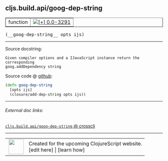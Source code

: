 ## cljs.build.api/goog-dep-string



 <table border="1">
<tr>
<td>function</td>
<td><a href="https://github.com/cljsinfo/cljs-api-docs/tree/0.0-3291"><img valign="middle" alt="[+] 0.0-3291" title="Added in 0.0-3291" src="https://img.shields.io/badge/+-0.0--3291-lightgrey.svg"></a> </td>
</tr>
</table>


 <samp>
(__goog-dep-string__ opts ijs)<br>
</samp>

---





Source docstring:

```
Given compiler options and a IJavaScript instance return the corresponding
goog.addDependency string
```


Source code @ [github](https://github.com/clojure/clojurescript/blob/r3291/src/main/clojure/cljs/build/api.clj#L100-L104):

```clj
(defn goog-dep-string
  [opts ijs]
  (closure/add-dep-string opts ijs))
```

<!--
Repo - tag - source tree - lines:

 <pre>
clojurescript @ r3291
└── src
    └── main
        └── clojure
            └── cljs
                └── build
                    └── <ins>[api.clj:100-104](https://github.com/clojure/clojurescript/blob/r3291/src/main/clojure/cljs/build/api.clj#L100-L104)</ins>
</pre>

-->

---



###### External doc links:

[`cljs.build.api/goog-dep-string` @ crossclj](http://crossclj.info/fun/cljs.build.api/goog-dep-string.html)<br>

---

 <table>
<tr><td>
<img valign="middle" align="right" width="48px" src="http://i.imgur.com/Hi20huC.png">
</td><td>
Created for the upcoming ClojureScript website.<br>
[edit here] | [learn how]
</td></tr></table>

[edit here]:https://github.com/cljsinfo/cljs-api-docs/blob/master/cljsdoc/cljs.build.api/goog-dep-string.cljsdoc
[learn how]:https://github.com/cljsinfo/cljs-api-docs/wiki/cljsdoc-files

<!--

This information was too distracting to show to readers, but I'll leave it
commented here since it is helpful to:

- pretty-print the data used to generate this document
- and show how to retrieve that data



The API data for this symbol:

```clj
{:ns "cljs.build.api",
 :name "goog-dep-string",
 :signature ["[opts ijs]"],
 :history [["+" "0.0-3291"]],
 :type "function",
 :full-name-encode "cljs.build.api/goog-dep-string",
 :source {:code "(defn goog-dep-string\n  [opts ijs]\n  (closure/add-dep-string opts ijs))",
          :title "Source code",
          :repo "clojurescript",
          :tag "r3291",
          :filename "src/main/clojure/cljs/build/api.clj",
          :lines [100 104]},
 :full-name "cljs.build.api/goog-dep-string",
 :docstring "Given compiler options and a IJavaScript instance return the corresponding\ngoog.addDependency string"}

```

Retrieve the API data for this symbol:

```clj
;; from Clojure REPL
(require '[clojure.edn :as edn])
(-> (slurp "https://raw.githubusercontent.com/cljsinfo/cljs-api-docs/catalog/cljs-api.edn")
    (edn/read-string)
    (get-in [:symbols "cljs.build.api/goog-dep-string"]))
```

-->
